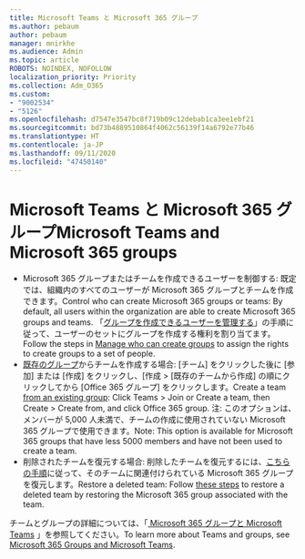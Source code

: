 ```yaml
---
title: Microsoft Teams と Microsoft 365 グループ
ms.author: pebaum
author: pebaum
manager: mnirkhe
ms.audience: Admin
ms.topic: article
ROBOTS: NOINDEX, NOFOLLOW
localization_priority: Priority
ms.collection: Adm_O365
ms.custom:
- "9002534"
- "5126"
ms.openlocfilehash: d7547e3547bc8f719b09c12debab1ca3ee1ebf21
ms.sourcegitcommit: bd73b4889510864f4062c56139f14a6792e77b46
ms.translationtype: HT
ms.contentlocale: ja-JP
ms.lasthandoff: 09/11/2020
ms.locfileid: "47450140"
---
```

# <a name="microsoft-teams-and-microsoft-365-groups"></a><span data-ttu-id="3df04-102">Microsoft Teams と Microsoft 365 グループ</span><span class="sxs-lookup"><span data-stu-id="3df04-102">Microsoft Teams and Microsoft 365 groups</span></span>

- <span data-ttu-id="3df04-103">Microsoft 365 グループまたはチームを作成できるユーザーを制御する: 既定では、組織内のすべてのユーザーが Microsoft 365 グループとチームを作成できます。</span><span class="sxs-lookup"><span data-stu-id="3df04-103">Control who can create Microsoft 365 groups or teams: By default, all users within the organization are able to create Microsoft 365 groups and teams.</span></span> <span data-ttu-id="3df04-104">「[グループを作成できるユーザーを管理する](https://support.office.com/article/4c46c8cb-17d0-44b5-9776-005fced8e618)」の手順に従って、ユーザーのセットにグループを作成する権利を割り当てます。</span><span class="sxs-lookup"><span data-stu-id="3df04-104">Follow the steps in [Manage who can create groups](https://support.office.com/article/4c46c8cb-17d0-44b5-9776-005fced8e618) to assign the rights to create groups to a set of people.</span></span>
- <span data-ttu-id="3df04-105">[既存のグループ](https://support.microsoft.com/office/24ec428e-40d7-4a1a-ab87-29be7d145865)からチームを作成する場合:  [チーム] をクリックした後に [参加] または [作成] をクリックし、[作成 > [既存のチームから作成] の順にクリックしてから [Office 365 グループ] をクリックします。</span><span class="sxs-lookup"><span data-stu-id="3df04-105">Create a team  [from an existing group](https://support.microsoft.com/office/24ec428e-40d7-4a1a-ab87-29be7d145865): Click Teams > Join or Create a team, then Create > Create from, and click Office 365 group.</span></span> <span data-ttu-id="3df04-106">注: このオプションは、メンバーが 5,000 人未満で、チームの作成に使用されていない Microsoft 365 グループで使用できます。</span><span class="sxs-lookup"><span data-stu-id="3df04-106">Note: This option is available for Microsoft 365 groups that have less 5000 members and have not been used to create a team.</span></span>
- <span data-ttu-id="3df04-107">削除されたチームを復元する場合: 削除したチームを復元するには、[こちらの手順](https://docs.microsoft.com/microsoftteams/archive-or-delete-a-team#restore-a-deleted-team)に従って、そのチームに関連付けられている Microsoft 365 グループを復元します。</span><span class="sxs-lookup"><span data-stu-id="3df04-107">Restore a deleted team: Follow [these steps](https://docs.microsoft.com/microsoftteams/archive-or-delete-a-team#restore-a-deleted-team) to restore a deleted team by restoring the Microsoft 365 group associated with the team.</span></span>

<span data-ttu-id="3df04-108">チームとグループの詳細については、「[ Microsoft 365 グループと Microsoft Teams](https://docs.microsoft.com/microsoftteams/office-365-groups) 」を参照してください。</span><span class="sxs-lookup"><span data-stu-id="3df04-108">To learn more about Teams and groups, see [Microsoft 365 Groups and Microsoft Teams](https://docs.microsoft.com/microsoftteams/office-365-groups).</span></span>
